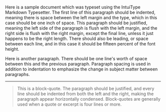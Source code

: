 Here is a sample document which was typeset using the IntuiType Markdown Typesetter.
The first line of this paragraph should be indented, meaning there is space between the left margin and the type,
which in this case should be one inch of space.
This paragraph should be justified, meaning the left side of the paragraph is flush with the left margin, and the right side is flush with the right margin,
except the final line, unless it just happens to be the right length.
There should also be leading, or space between each line, and in this case it should be fifteen percent of the font height.

Here is another paragraph.
There should be one line's worth of space between this and the previous paragraph.
Paragraph spacing is used in addition to indentation to emphasize the change in subject matter between paragraphs.

---

> This is a block-quote.
> The paragraph should be justified, and every line should be indented from both the left and the right, making the paragraph appear horizontally condensed.
> Block-quotes are generally used when a quote or excerpt is four lines or more.
